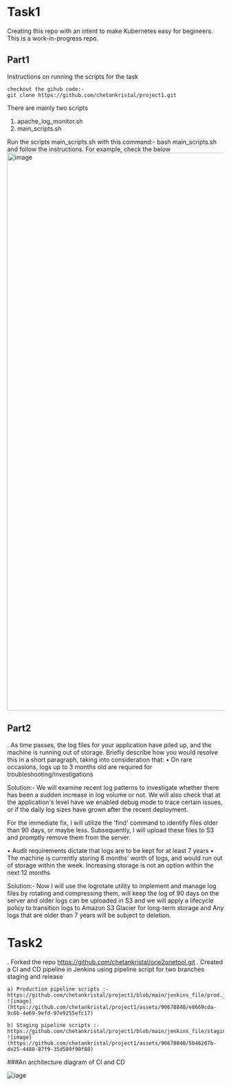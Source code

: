 # Task1
Creating this repo with an intent to make Kubernetes easy for begineers. This is a work-in-progress repo.

## Part1
Instructions on running the scripts for the task 

    checkout the gihub code:-
    git clone https://github.com/chetankristal/project1.git
    

There are mainly two scripts
  1) apache_log_monitor.sh
  2) main_scripts.sh

Run the scripts main_scripts.sh with this command:- bash main_scripts.sh and follow the instructions. For example, check the below
<img width="1298" alt="image" src="https://github.com/chetankristal/project1/assets/90678840/333f778c-04dc-4cf2-8ec1-efd2240bb41e">


    
## Part2
. As time passes, the log files for your application have piled up, and the machine is running out of storage. Briefly describe how you would resolve this in a short paragraph, taking into consideration that:
• On rare occasions, logs up to 3 months old are required for troubleshooting/investigations 

Solution:- We will examine recent log patterns to investigate whether there has been a sudden increase in log volume or not. We will also check that at the application's level have we enabled debug mode to trace certain issues, or if the daily log sizes have grown after the recent deployment. 

For the immediate fix, I will utilize the 'find' command to identify files older than 90 days, or maybe less. Subsequently, I will upload these files to S3 and promptly remove them from the server.
            
• Audit requirements dictate that logs are to be kept for at least 7 years • The machine is currently storing 6 months’ worth of logs, and would run out of  storage within the week. Increasing storage is not an option within the next 12 months  

Solution:- Now I will use the logrotate utility to implement and manage log files by rotating and compressing them, will keep the log of 90 days on the server and older logs can be uploaded in S3 and we will apply a lifecycle policy to transition logs to Amazon S3 Glacier for long-term storage and Any logs that are older than 7 years will be subject to deletion.


# Task2

. Forked the repo 
    https://github.com/chetankristal/one2onetool.git
. Created a CI and CD pipeline in Jenkins using pipeline script for two branches staging and release

    
    
    a) Production pipeline scripts :-  https://github.com/chetankristal/project1/blob/main/jenkins_file/prod.jenkinsfile
    ![image](https://github.com/chetankristal/project1/assets/90678840/e8669cda-9c6b-4e69-9efd-97e9255efc17)
    
    b) Staging pipeline scripts :- https://github.com/chetankristal/project1/blob/main/jenkins_file/staging.jenkinsfile
    ![image](https://github.com/chetankristal/project1/assets/90678840/5b46207b-de25-4480-87f9-35d509f90f80)


###An architecture diagram of CI and CD

![iage](https://github.com/chetankristal/project1/assets/90678840/37dc84b9-f98f-4d8a-a873-89eb38bbbfc5)
